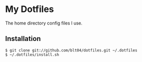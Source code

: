 
My Dotfiles
===========

The home directory config files I use.

Installation
------------

    $ git clone git://github.com/blt04/dotfiles.git ~/.dotfiles
    $ ~/.dotfiles/install.sh
